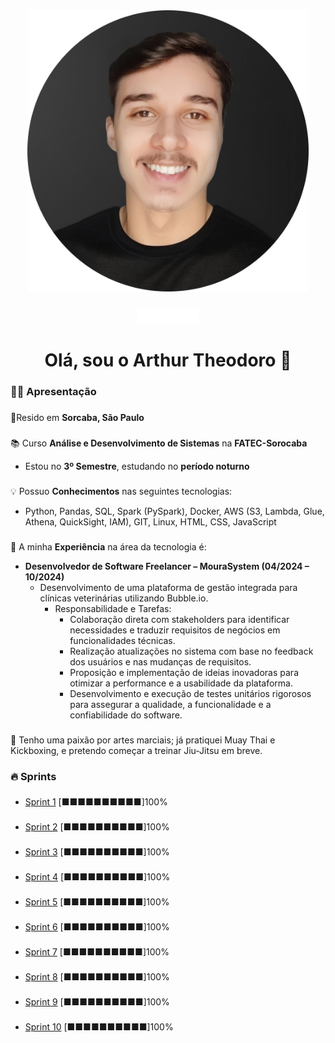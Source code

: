 <div align="center">
  <img style="width: 450px; height: 450px;" src="Assets/foto-principal-redonda.jpeg"/>
</div>

###

<div align="center">
  <a href="https://www.linkedin.com/in/arthur-theodoro-3bb149275/"><img src="Assets/1656997167linkedin-logo-white.png" height="25" alt="linkedin logo"  /></a>
</div>

###

<h1 align="center">Olá, sou o Arthur Theodoro 👋</h1>

###

### **👩‍💻 Apresentação**

###
📍Resido em **Sorcaba, São Paulo**

###
📚 Curso **Análise e Desenvolvimento de Sistemas** na **FATEC-Sorocaba**
- Estou no **3º Semestre**, estudando no **período noturno**
 
###
💡 Possuo **Conhecimentos** nas seguintes tecnologias:
- Python, Pandas, SQL, Spark (PySpark), Docker, AWS (S3, Lambda, Glue, Athena, QuickSight, IAM), GIT, Linux, HTML, CSS, JavaScript

###
💼 A minha **Experiência** na área da tecnologia é:
- **Desenvolvedor de Software Freelancer – MouraSystem (04/2024 – 10/2024)** 
    - Desenvolvimento de uma plataforma de gestão integrada para clínicas veterinárias utilizando Bubble.io.
        - Responsabilidade e Tarefas:
            - Colaboração direta com stakeholders para identificar necessidades e traduzir requisitos de negócios em funcionalidades técnicas.
            - Realização atualizações no sistema com base no feedback dos usuários e nas mudanças de requisitos.
            - Proposição e implementação de ideias inovadoras para otimizar a performance e a usabilidade da plataforma.
            - Desenvolvimento e execução de testes unitários rigorosos para assegurar a qualidade, a funcionalidade e a confiabilidade do software.
###

🥊 Tenho uma paixão por artes marciais; já pratiquei Muay Thai e Kickboxing, e pretendo começar a treinar Jiu-Jitsu em breve.


### **🔥 Sprints**

###
- [Sprint 1](./Sprint%201/README.md) [■■■■■■■■■■]100%
###
- [Sprint 2](./Sprint%202/README.md) [■■■■■■■■■■]100%
###
- [Sprint 3](./Sprint%203/README.md) [■■■■■■■■■■]100%
###
- [Sprint 4](./Sprint%204/README.md) [■■■■■■■■■■]100%
###
- [Sprint 5](./Sprint%205/README.md) [■■■■■■■■■■]100%
###
- [Sprint 6](./Sprint%206/README.md) [■■■■■■■■■■]100%
###
- [Sprint 7](./Sprint%207/README.md) [■■■■■■■■■■]100%
###
- [Sprint 8](./Sprint%208/README.md) [■■■■■■■■■■]100%
###
- [Sprint 9](./Sprint%209/README.md) [■■■■■■■■■■]100%
###
- [Sprint 10](./Sprint%2010/README.md) [■■■■■■■■■■]100%


